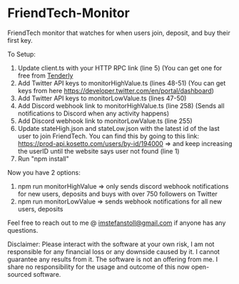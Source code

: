 # FriendTech-Monitor
FriendTech monitor that watches for when users join, deposit, and buy their first key.

To Setup:
1) Update client.ts with your HTTP RPC link (line 5) (You can get one for free from [Tenderly](https://tenderly.co/)
2) Add Twitter API keys to monitorHighValue.ts (lines 48-51) (You can get keys from here https://developer.twitter.com/en/portal/dashboard)
3) Add Twitter API keys to monitorLowValue.ts (lines 47-50)
4) Add Discord webhook link to monitorHighValue.ts (line 258) (Sends all notifications to Discord when any activity happens)
5) Add Discord webhook link to monitorLowValue.ts (line 255)
6) Update stateHigh.json and stateLow.json with the latest id of the last user to join FriendTech. You can find this by going to this link: https://prod-api.kosetto.com/users/by-id/194000 => and keep increasing the userID until the website says user not found (line 1)
7) Run "npm install"

Now you have 2 options:
1) npm run monitorHighValue => only sends discord webhook notifications for new users, deposits and buys with over 750 followers on Twitter
2) npm run monitorLowValue => sends webhook notifications for all new users, deposits

Feel free to reach out to me @ imstefanstoll@gmail.com if anyone has any questions.

Disclaimer: Please interact with the software at your own risk, I am not responsible for any financial loss or any downside caused by it. I cannot guarantee any results from it. The software is not an offering from me. I share no responsibility for the usage and outcome of this now open-sourced software.
